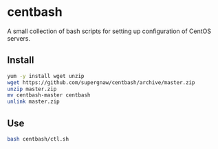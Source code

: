 # centbash
A small collection of bash scripts for setting up configuration of CentOS servers.

## Install
```sh
yum -y install wget unzip
wget https://github.com/supergnaw/centbash/archive/master.zip
unzip master.zip
mv centbash-master centbash
unlink master.zip
```
## Use
```sh
bash centbash/ctl.sh
```
